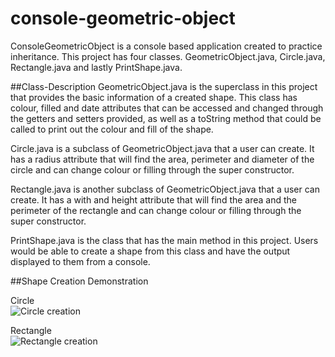 # console-geometric-object
ConsoleGeometricObject is a console based application created to practice inheritance. This project has four classes. GeometricObject.java, Circle.java, 
Rectangle.java and lastly PrintShape.java.

##Class-Description
GeometricObject.java is the superclass in this project that provides the basic information of a created shape. This class has colour, filled and date attributes that can 
be accessed and changed through the getters and setters provided, as well as a toString method that could be called to print out the colour and fill of the shape.

Circle.java is a subclass of GeometricObject.java that a user can create. It has a radius attribute that will find the area, perimeter and diameter of the circle and can
change colour or filling through the super constructor.

Rectangle.java is another subclass of GeometricObject.java that a user can create. It has a with and height attribute that will find the area and the perimeter of the 
rectangle and can change colour or filling through the super constructor.

PrintShape.java is the class that has the main method in this project. Users would be able to create a shape from this class and have the output displayed to them 
from a console.

##Shape Creation Demonstration

Circle<br>
![Circle creation](https://github.com/Tripl3R/console-geometric-object/blob/master/circle.PNG?raw=true)

Rectangle<br>
![Rectangle creation](https://github.com/Tripl3R/console-geometric-object/blob/master/rectangle.PNG?raw=true)
